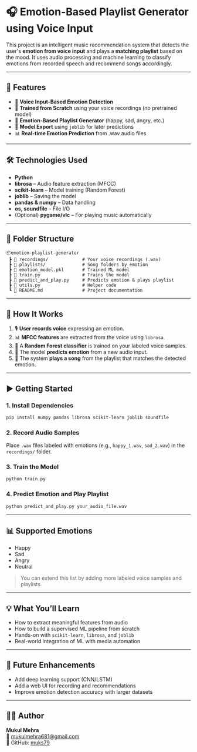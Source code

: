 # 🎧 Emotion-Based Playlist Generator using Voice Input

This project is an intelligent music recommendation system that detects the user's **emotion from voice input** and plays a **matching playlist** based on the mood. It uses audio processing and machine learning to classify emotions from recorded speech and recommend songs accordingly.

---

## 🚀 Features

- 🎤 **Voice Input-Based Emotion Detection**
- 🧠 **Trained from Scratch** using your voice recordings (no pretrained model)
- 🎼 **Emotion-Based Playlist Generator** (happy, sad, angry, etc.)
- 💾 **Model Export** using `joblib` for later predictions
- 📊 **Real-time Emotion Prediction** from .wav audio files

---

## 🛠️ Technologies Used

- **Python**
- **librosa** – Audio feature extraction (MFCC)
- **scikit-learn** – Model training (Random Forest)
- **joblib** – Saving the model
- **pandas & numpy** – Data handling
- **os, soundfile** – File I/O
- (Optional) **pygame/vlc** – For playing music automatically

---

## 📁 Folder Structure

```
📦emotion-playlist-generator
 ┣ 📂 recordings/             # Your voice recordings (.wav)
 ┣ 📂 playlists/              # Song folders by emotion
 ┣ 📜 emotion_model.pkl       # Trained ML model
 ┣ 📜 train.py                # Trains the model
 ┣ 📜 predict_and_play.py     # Predicts emotion & plays playlist
 ┣ 📜 utils.py                # Helper code
 ┗ 📜 README.md               # Project documentation
```

---

## 🔧 How It Works

1. 🎙️ **User records voice** expressing an emotion.
2. 📊 **MFCC features** are extracted from the voice using `librosa`.
3. 🌲 A **Random Forest classifier** is trained on your labeled voice samples.
4. 🧠 The model **predicts emotion** from a new audio input.
5. 🎵 The system **plays a song** from the playlist that matches the detected emotion.

---

## ▶️ Getting Started

### 1. Install Dependencies
```bash
pip install numpy pandas librosa scikit-learn joblib soundfile
```

### 2. Record Audio Samples
Place `.wav` files labeled with emotions (e.g., `happy_1.wav`, `sad_2.wav`) in the `recordings/` folder.

### 3. Train the Model
```bash
python train.py
```

### 4. Predict Emotion and Play Playlist
```bash
python predict_and_play.py your_audio_file.wav
```

---

## 📊 Supported Emotions

- Happy  
- Sad  
- Angry  
- Neutral

> You can extend this list by adding more labeled voice samples and playlists.

---

## 💡 What You’ll Learn

- How to extract meaningful features from audio
- How to build a supervised ML pipeline from scratch
- Hands-on with `scikit-learn`, `librosa`, and `joblib`
- Real-world integration of ML with media automation

---

## 🔮 Future Enhancements

- Add deep learning support (CNN/LSTM)
- Add a web UI for recording and recommendations
- Improve emotion detection accuracy with larger datasets

---

## 👨‍💻 Author

**Mukul Mehra**  
📧 mukulmehra681@gmail.com  
🔗 GitHub: [muks79](https://github.com/muks79)

